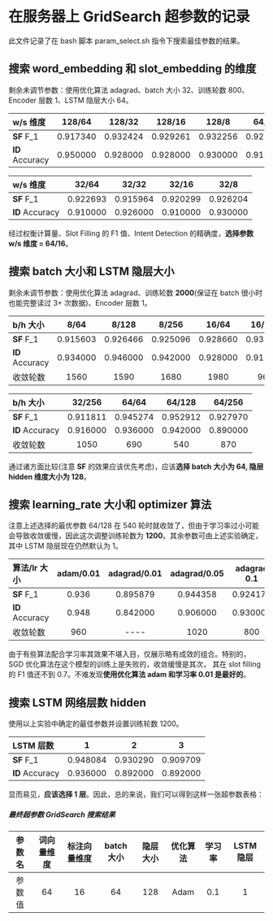 # 在服务器上 GridSearch 超参数的记录

此文件记录了在 bash 脚本 param_select.sh 指令下搜索最佳参数的结果。

## 搜索 word_embedding 和 slot_embedding 的维度

剩余未调节参数：使用优化算法 adagrad、batch 大小 32、训练轮数 800、Encoder 层数 1、LSTM 隐层大小 64。

| w/s 维度          | 128/64   | 128/32   | 128/16   |  128/8   | 64/64     | 64/32      | 64/16    | 64/8   |
| :-----------      | :----:   | :---:    | :---:    |  :---:   | :---:     | :---:      | :----:   | :---:  |
|   **SF**   F_1    | 0.917340 | 0.932424 | 0.929261 | 0.932256 | 0.920261  | 0.933458   | 0.932752 | 0.934452 |
|   **ID** Accuracy | 0.950000 | 0.928000 | 0.928000 | 0.930000 | 0.914000  | 0.910000   | 0.926000 | 0.908000 |

| w/s 维度           | 32/64    | 32/32    |  32/16  | 32/8    | 
| :-----------       |:----:    |:----:    |:----:   | :----:   |
|   **SF**   F_1    | 0.922693 | 0.915964 | 0.920299 | 0.926204  |
|   **ID** Accuracy | 0.910000 | 0.926000 | 0.910000 | 0.930000  |

经过权衡计算量、Slot Filling 的 F1 值、Intent Detection 的精确度，**选择参数 w/s 维度 = 64/16**。

## 搜索 batch 大小和 LSTM 隐层大小
剩余未调节参数：使用优化算法 adagrad、训练轮数 **2000**(保证在 batch 很小时也能完整读过 3+ 次数据)、Encoder 层数 1。

| b/h 大小          | 8/64   | 8/128   | 8/256   |  16/64   | 16/128     | 16/256      | 32/64    | 32/128   |
| :-----------      | :----:   | :---:    | :---:    |  :---:   | :---:     | :---:      | :----:   | :---:  |
|   **SF**   F_1    | 0.915603 | 0.926466 | 0.925096 | 0.928660 | 0.932214  | 0.919440  | 0.940150 | 0.941323 |
|   **ID** Accuracy | 0.934000 | 0.946000 | 0.942000 | 0.928000 | 0.918000  | 0.922000   | 0.946000 | 0.936000 |
| 收敛轮数      | 1560    |   1590  |  1680   |  1980    |   960      |    1260  |  1320    |   480    |

|  b/h 大小           | 32/256    | 64/64    |  64/128  | 64/256    | 
| :-----------       |:----:    |:----:    |:----:   | :----:   |
|   **SF**   F_1    | 0.911811 | 0.945274 | 0.952912 | 0.927970  |
|   **ID** Accuracy | 0.916000 | 0.936000 | 0.942000 | 0.890000  |
| 收敛轮数           | 1050|  690   | 540      |  870     |

通过诸方面比较(注意 **SF** 的效果应该优先考虑)，应该**选择 batch 大小为 64, 隐层 hidden 维度大小为 128**。

## 搜索 learning_rate 大小和 optimizer 算法
注意上述选择的最优参数 64/128 在 540 轮时就收敛了，但由于学习率过小可能会导致收敛缓慢，因此这次调整训练轮数为 
**1200**。其余参数可由上述实验确定，其中 LSTM 隐层现在仍然默认为 1。

| 算法/lr 大小      | adam/0.01 | adagrad/0.01 | adagrad/0.05 | adagrad 0.1 | 
| :-----------      | :----:   |   :---:      | :---:        | :---:      | 
|   **SF**   F_1    | 0.936    | 0.895879     | 0.944358     | 0.924177  | 
|   **ID** Accuracy | 0.948    | 0.842000     | 0.906000      | 0.930000   | 
| 收敛轮数           |  960     |   ----       |    1020      |  800    |  

由于有些算法配合学习率其效果不堪入目，仅展示略有成效的组合。特别的，SGD 优化算法在这个模型的训练上是失败的，收敛缓慢是其次，
其在 slot filling 的 F1 值还不到 0.7。不难发现**使用优化算法 adam 和学习率 0.01 是最好的**。

## 搜索 LSTM 网络层数 hidden
使用以上实验中确定的最佳参数并设置训练轮数 1200。

|  LSTM 层数         | 1         | 2       |  3      |
| :-----------      | :----:    |:----:    |:----:   |
|   **SF**   F_1    | 0.948084 | 0.930290 | 0.909709 |
|   **ID** Accuracy | 0.936000 | 0.892000 | 0.892000 |

显而易见，**应该选择 1 层**。因此，总的来说，我们可以得到这样一张超参数表格：
##### 最终超参数 GridSearch 搜索结果

| 参数名	|  词向量维度 | 标注向量维度 | batch 大小 | 隐层大小 |  优化算法 | 学习率   |   LSTM 隐层 |
| :----:   | :----:    | :----:      | :----:    | :----:   | :----:   | :----:   | :----:      |
| 参数值    |  64       |   16        |   64      |  128     |   Adam   |   0.1   |   1          |
 
